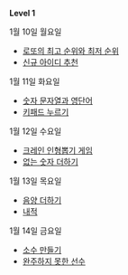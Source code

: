 **Level 1**

1월 10일 월요일

- [로또의 최고 순위와 최저 순위](https://github.com/subinan/study/tree/main/%EB%A1%9C%EB%98%90%EC%9D%98%20%EC%B5%9C%EA%B3%A0%20%EC%88%9C%EC%9C%84%EC%99%80%20%EC%B5%9C%EC%A0%80%20%EC%88%9C%EC%9C%84)
- [신규 아이디 추천](https://github.com/subinan/study/tree/main/%EC%8B%A0%EA%B7%9C%20%EC%95%84%EC%9D%B4%EB%94%94%20%EC%B6%94%EC%B2%9C)

1월 11일 화요일

- [숫자 문자열과 영단어](https://github.com/subinan/study/tree/main/%EC%88%AB%EC%9E%90%20%EB%AC%B8%EC%9E%90%EC%97%B4%EA%B3%BC%20%EC%98%81%EB%8B%A8%EC%96%B4)
- [키패드 누르기](https://github.com/subinan/study/tree/main/%ED%82%A4%ED%8C%A8%EB%93%9C%20%EB%88%84%EB%A5%B4%EA%B8%B0)

1월 12일 수요일

- [크레인 인형뽑기 게임](https://github.com/subinan/study/tree/main/%ED%81%AC%EB%A0%88%EC%9D%B8%20%EC%9D%B8%ED%98%95%EB%BD%91%EA%B8%B0%20%EA%B2%8C%EC%9E%84)
- [없는 숫자 더하기](https://github.com/subinan/study/tree/main/%EC%97%86%EB%8A%94%20%EC%88%AB%EC%9E%90%20%EB%8D%94%ED%95%98%EA%B8%B01)

1월 13일 목요일

- [음양 더하기](https://github.com/subinan/study/tree/main/%EC%9D%8C%EC%96%91%20%EB%8D%94%ED%95%98%EA%B8%B0)
- [내적](https://github.com/subinan/study/tree/main/%EB%82%B4%EC%A0%81)

1월 14일 금요일

- [소수 만들기](https://github.com/subinan/study/tree/main/%EC%86%8C%EC%88%98%20%EB%A7%8C%EB%93%A4%EA%B8%B0)
- [완주하지 못한 선수](https://github.com/subinan/study/tree/main/%EC%99%84%EC%A3%BC%ED%95%98%EC%A7%80%20%EB%AA%BB%ED%95%9C%20%EC%84%A0%EC%88%98)
